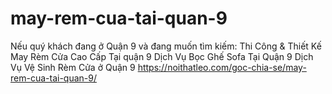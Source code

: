 # may-rem-cua-tai-quan-9
Nếu quý khách đang ở Quận 9 và đang muốn tìm kiếm:  Thi Công &amp; Thiết Kế May Rèm Cửa Cao Cấp Tại quận 9 Dịch Vụ Bọc Ghế Sofa Tại Quận 9 Dịch Vụ Vệ Sinh Rèm Cửa ở Quận 9  https://noithatleo.com/goc-chia-se/may-rem-cua-tai-quan-9/
